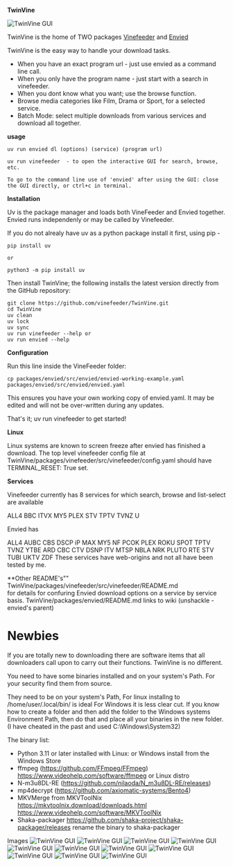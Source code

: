 **TwinVine**


![TwinVine GUI](https://github.com/vinefeeder/TwinVine/blob/main/images/vinefeederA.png)


TwinVine is the home of TWO packages  [Vinefeeder](https://github.com/vinefeeder/TwinVine/blob/main/packages/vinefeeder/src/vinefeeder/README.md)
and [Envied](https://github.com/vinefeeder/TwinVine/blob/main/packages/envied/README.md)

TwinVine is the easy way to handle your download tasks. 
* When you have an exact program url - just use envied as a command line call.
* When you only have the program name - just start with a search in vinefeeder.
* When you dont know what you want; use the browse function.
* Browse media categories like Film, Drama or Sport, for a selected service.
* Batch Mode: select multiple downloads from various services and download all together.
 


**usage**
```
uv run envied dl (options) (service) (program url)

uv run vinefeeder  - to open the interactive GUI for search, browse, etc.

To go to the command line use of 'envied' after using the GUI: close the GUI directly, or ctrl+c in terminal.
```
**Installation**

Uv is the package manager and loads both VineFeeder and Envied together.  Envied runs independenly or may be called by Vinefeeder.

If you do not alrealy have uv as a python package install it first, using pip -
```
pip install uv

or

python3 -m pip install uv
```

Then install TwinVine; the following installs the latest version directly from the GitHub repository:

```shell
git clone https://github.com/vinefeeder/TwinVine.git
cd TwinVine
uv clean
uv lock
uv sync
uv run vinefeeder --help or
uv run envied --help
```
**Configuration**

Run this line inside the VineFeeder folder:
```
cp packages/envied/src/envied/envied-working-example.yaml packages/envied/src/envied/envied.yaml 
```
This ensures you have your own working copy of envied.yaml. It may be edited and will not be over-written during any updates.  
  
That's it; uv run vinefeeder to get started!  

**Linux**

Linux systems are known to screen freeze after envied has finished a download.
The top level vinefeeder config file at  TwinVine/packages/vinefeeder/src/vinefeeder/config.yaml should have   TERMINAL_RESET: True   set.

**Services**

Vinefeeder currently has 8 services for which search, browse and list-select are available  
  
  ALL4  BBC  ITVX  MY5 PLEX STV  TPTV  TVNZ  U 
  
Envied has   

ALL4  AUBC  CBS  DSCP  iP   MAX   MY5   NF   PCOK PLEX  ROKU  SPOT  TPTV  TVNZ  YTBE
ARD   CBC   CTV  DSNP  ITV  MTSP  NBLA  NRK  PLUTO  RTE   STV   TUBI  UKTV  ZDF
These services have web-origins and not all have been tested by me.  
  
**Other README's""
    TwinVine/packages/vinefeeder/src/vinefeeder/README.md  
    for details for confuring Envied download options on a service by service basis.
    TwinVine/packages/envied/README.md  links to wiki (unshackle - envied's parent)

# Newbies
If you are totally new to downloading there are software items that all downloaders call upon to carry out their functions. TwinVine is no different.

You need to have some binaries installed and on your system's Path.
For your security find them from source.

They need to be on your system's Path, 
For linux installng to  /home/user/.local/bin/   is ideal
For Windows it is less clear cut.
If you know how to create a folder and then add the folder to
the Windows systems Environment Path, then do that and place all your binaries
in the new folder.
(I have cheated in the past and used C:\Windows\System32\)

The binary list:
* Python 3.11 or later installed with Linux: or Windows install from the Windows Store
* ffmpeg (https://github.com/FFmpeg/FFmpeg) https://www.videohelp.com/software/ffmpeg  or Linux distro
* N-m3u8DL-RE (https://github.com/nilaoda/N_m3u8DL-RE/releases)
* mp4decrypt (https://github.com/axiomatic-systems/Bento4)
* MKVMerge from MKVToolNix  https://mkvtoolnix.download/downloads.html  https://www.videohelp.com/software/MKVToolNix
* Shaka-packager  https://github.com/shaka-project/shaka-packager/releases  rename the binary to shaka-packager


Images
    ![TwinVine GUI](https://github.com/vinefeeder/TwinVine/blob/main/images/vinefeeder1.png)
    ![TwinVine GUI](https://github.com/vinefeeder/TwinVine/blob/main/images/vinefeeder2.png)
    ![TwinVine GUI](https://github.com/vinefeeder/TwinVine/blob/main/images/vinefeeder4.png)
    ![TwinVine GUI](https://github.com/vinefeeder/TwinVine/blob/main/images/vinefeeder5.png)
    ![TwinVine GUI](https://github.com/vinefeeder/TwinVine/blob/main/images/vinefeeder6.png)
    ![TwinVine GUI](https://github.com/vinefeeder/TwinVine/blob/main/images/vinefeeder7.png)
    ![TwinVine GUI](https://github.com/vinefeeder/TwinVine/blob/main/images/vinefeeder8.png)
    ![TwinVine GUI](https://github.com/vinefeeder/TwinVine/blob/main/images/vinefeeder9.png)
    ![TwinVine GUI](https://github.com/vinefeeder/TwinVine/blob/main/images/vinefeeder10.png)
    ![TwinVine GUI](https://github.com/vinefeeder/TwinVine/blob/main/images/vinefeeder11.png)
    ![TwinVine GUI](https://github.com/vinefeeder/TwinVine/blob/main/images/vinefeederB.png)
    



